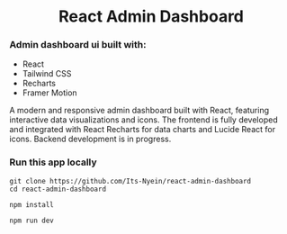 <h1 align="center">React Admin Dashboard</h1>

### Admin dashboard ui built with:

- React
- Tailwind CSS
- Recharts
- Framer Motion

A modern and responsive admin dashboard built with React, featuring interactive data visualizations and icons. The frontend is fully developed and integrated with React Recharts for data charts and Lucide React for icons. Backend development is in progress.

### Run this app locally

```shell
git clone https://github.com/Its-Nyein/react-admin-dashboard
cd react-admin-dashboard
```

```shell
npm install
```

```shell
npm run dev
```
